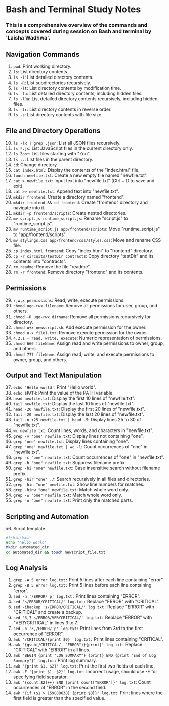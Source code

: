 # Bash and Terminal Study Notes

### This is a comprehensive overview of the commands and concepts covered during session on Bash and terminal by 'Laisha Wadhwa'.

## Navigation Commands
1. `pwd`: Print working directory.
2. `ls`: List directory contents.
3. `ls -l`: List detailed directory contents.
4. `ls -R`: List subdirectories recursively.
5. `ls -lt`: List directory contents by modification time.
6. `ls -la`: List detailed directory contents, including hidden files.
7. `ls -lRa`: List detailed directory contents recursively, including hidden files.
8. `ls -lr`: List directory contents in reverse order.
9. `ls -s`: List directory contents with file size.

## File and Directory Operations
10. `ls -lR | grep .json`: List all JSON files recursively.
11. `ls *.js`: List JavaScript files in the current directory only.
12. `ls Zoo*`: List files starting with "Zoo".
13. `ls ..`: List files in the parent directory.
14. `cd`: Change directory.
15. `cat index.html`: Display the contents of the "index.html" file.
16. `touch newfile.txt`: Create a new empty file named "newfile.txt".
17. `cat > newfile.txt`: Input text into "newfile.txt" (Ctrl + D to save and exit).
18. `cat >> newfile.txt`: Append text into "newfile.txt".
19. `mkdir frontend`: Create a directory named "frontend".
20. `mkdir frontend && cd frontend`: Create "frontend" directory and navigate into it.
21. `mkdir -p frontend/scripts`: Create nested directories.
22. `mv script.js runtime_script.js`: Rename "script.js" to "runtime_script.js".
23. `mv runtime_script.js app/frontend/scripts`: Move "runtime_script.js" to "app/frontend/scripts".
24. `mv stylings.css app/frontend/css/styles.css`: Move and rename CSS file.
25. `cp index.html frontend`: Copy "index.html" to "frontend" directory.
26. `cp -r circuits/testDir contracts`: Copy directory "testDir" and its contents into "contracts".
27. `rm readme`: Remove the file "readme".
28. `rm -r frontend`: Remove directory "frontend" and its contents.

## Permissions
29. `r,w,x permissions`: Read, write, execute permissions.
30. `chmod ugo-rwx filename`: Remove all permissions for user, group, and others.
31. `chmod -R ugo-rwx dirname`: Remove all permissions recursively for directory.
32. `chmod u+x newscript.sh`: Add execute permission for the owner.
33. `chmod u-x file1.txt`: Remove execute permission for the owner.
34. `4,2,1 - read, write, execute`: Numeric representation of permissions.
35. `chmod 666 fileName`: Assign read and write permissions to owner, group, and others.
36. `chmod 777 fileName`: Assign read, write, and execute permissions to owner, group, and others.

## Output and Text Manipulation
37. `echo 'Hello world'`: Print "Hello world".
38. `echo $PATH`: Print the value of the PATH variable.
39. `head newfile.txt`: Display the first 10 lines of "newfile.txt".
40. `tail newfile.txt`: Display the last 10 lines of "newfile.txt".
41. `head -20 newfile.txt`: Display the first 20 lines of "newfile.txt".
42. `tail -20 newfile.txt`: Display the last 20 lines of "newfile.txt".
43. `tail -n +25 newfile.txt | head -5`: Display lines 25 to 30 of "newfile.txt".
44. `wc newfile.txt`: Count lines, words, and characters in "newfile.txt".
45. `grep -v 'one' newfile.txt`: Display lines not containing "one".
46. `grep 'one' newfile.txt`: Display lines containing "one".
47. `grep 'one' newfile.txt | wc -l`: Count occurrences of "one" in "newfile.txt".
48. `grep -c "one" newfile.txt`: Count occurrences of "one" in "newfile.txt".
49. `grep -h "one" newfile.txt`: Suppress filename prefix.
50. `grep -hi "one" newfile.txt`: Case insensitive search without filename prefix.
51. `grep -hir "one" ./`: Search recursively in all files and directories.
52. `grep -hin "one" newfile.txt`: Show line numbers for matches.
53. `grep -hinw "one" newfile.txt`: Match whole word only.
54. `grep -w "one" newfile.txt`: Match whole word only.
55. `grep -o "one" newfile.txt`: Print only the matched parts.

## Scripting and Automation
56. Script template:
```bash
#!/bin/bash
echo "hello world"
mkdir automated_dir
cd automated_dir && touch newscript_file.txt
```

## Log Analysis
1. `grep -A 5 error log.txt:` Print 5 lines after each line containing "error".
2. `grep -B 5 error log.txt:` Print 5 lines before each line containing "error".
3. `sed -n '/ERROR/ p' log.txt:` Print lines containing "ERROR".
4. `sed 's/ERROR/CRITICAL/' log.txt:` Replace "ERROR" with "CRITICAL".
5. `sed -ibackup 's/ERROR/CRITICAL/' log.txt:` Replace "ERROR" with "CRITICAL" and create a backup.
6. `sed '3,7 s/ERROR/VERYCRITICAL/' log.txt:` Replace "ERROR" with "VERYCRITICAL" in lines 3 to 7.
7. `sed -n '3,/ERROR/ p' log.txt:` Print lines from 3rd to the first occurrence of "ERROR".
8. `awk '/CRITICAL/{print $0}' log.txt:` Print lines containing "CRITICAL".
9. `awk '{gsub(/CRITICAL/, "ERROR")}{print}' log.txt:` Replace "CRITICAL" with "ERROR" in all lines.
10. `awk 'BEGIN {print "LOG SUMMARY"} {print} END {print "End of Log Summary"}' log.txt:` Print log summary.
11. `awk '{print $1, $2}' log.txt`: Print the first two fields of each line.
12. `awk -F '{print $1, $2}' log.txt`: Incorrect usage, should use -F for specifying field separator.
13. `awk '{count[$2]++} END {print count["ERROR"]}' log.txt`: Count occurrences of "ERROR" in the second field.
14. `awk '{if ($1 > 159888638) {print $0}}' log.txt`: Print lines where the first field is greater than the specified value.